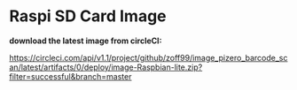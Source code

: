 # Raspi SD Card Image

<b>download the latest image from circleCI:</b>

https://circleci.com/api/v1.1/project/github/zoff99/image_pizero_barcode_scan/latest/artifacts/0/deploy/image-Raspbian-lite.zip?filter=successful&branch=master

